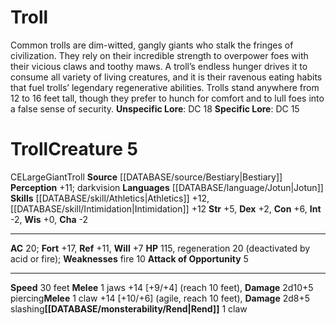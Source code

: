 ﻿---
ac: '20'
alignment: CE
all_resistance: null
burrow_speed: null
charisma: '-2'
climb_speed: null
constitution: '+6'
creature_ability:
- Attack of Opportunity
- Rend
creature_family: '[[DATABASE/monsterfamily/Troll|Troll]]'
dexterity: '+2'
element: null
fly_speed: null
fortitude: '+17'
hardness: null
hp: '115'
id: '395'
immunity: null
intelligence: '-2'
land_speed: '30'
language:
- '[[DATABASE/language/Jotun|Jotun]]'
level: '5'
max_speed: '30'
name: Troll
perception: '+11'
rarity: Common
reflex: '+11'
resistance: null
rus_type_level: null
school: null
sense:
- darkvision
size: Large
skill:
- '[[DATABASE/skill/Athletics|Athletics]] +12'
- '[[DATABASE/skill/Intimidation|Intimidation]] +12'
source: '[[DATABASE/source/Bestiary|Bestiary]]'
speed:
- 30 feet
spell: null
strength: '+5'
strength_req: '5'
strongest_save:
- Fortitude
swim_speed: null
trait:
- '[[DATABASE/trait/Giant|Giant]]'
- '[[DATABASE/trait/Troll|Troll]]'
type: Creature
vision: Darkvision
weakest_save:
- Will
weakness:
- fire 10
will: '+7'
wisdom: '+0'

---
# Troll

Common trolls are dim-witted, gangly giants who stalk the fringes of civilization. They rely on their incredible strength to overpower foes with their vicious claws and toothy maws. A troll’s endless hunger drives it to consume all variety of living creatures, and it is their ravenous eating habits that fuel trolls’ legendary regenerative abilities. Trolls stand anywhere from 12 to 16 feet tall, though they prefer to hunch for comfort and to lull foes into a false sense of security.
**Unspecific Lore**: DC 18
**Specific Lore**: DC 15

# Troll<span class="item-type">Creature 5</span>

<span class="trait-alignment item-trait">CE</span><span class="trait-size item-trait">Large</span><span class="item-trait">Giant</span><span class="item-trait">Troll</span>
**Source** [[DATABASE/source/Bestiary|Bestiary]]
**Perception** +11; darkvision
**Languages** [[DATABASE/language/Jotun|Jotun]]
**Skills** [[DATABASE/skill/Athletics|Athletics]] +12, [[DATABASE/skill/Intimidation|Intimidation]] +12
**Str** +5, **Dex** +2, **Con** +6, **Int** -2, **Wis** +0, **Cha** -2

---
**AC** 20; **Fort** +17, **Ref** +11, **Will** +7
**HP** 115, regeneration 20 (deactivated by acid or fire); **Weaknesses** fire 10
<span class="in-box-ability">**Attack of Opportunity** <span class="action-icon">5</span> </span>

---
**Speed** 30 feet
<span class="in-box-ability">**Melee** <span class="action-icon">1</span> jaws +14 [+9/+4] (reach 10 feet), **Damage** 2d10+5 piercing</span><span class="in-box-ability">**Melee** <span class="action-icon">1</span> claw +14 [+10/+6] (agile, reach 10 feet), **Damage** 2d8+5 slashing</span><span class="in-box-ability">**[[DATABASE/monsterability/Rend|Rend]]** <span class="action-icon">1</span> claw</span>